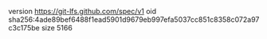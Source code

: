 version https://git-lfs.github.com/spec/v1
oid sha256:4ade89bef6488f1ead5901d9679eb997efa5037cc851c8358c072a97c3c175be
size 5166
